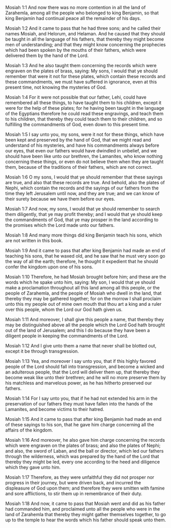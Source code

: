 Mosiah 1:1 And now there was no more contention in all the land of
Zarahemla, among all the people who belonged to king Benjamin, so that
king Benjamin had continual peace all the remainder of his days.

Mosiah 1:2 And it came to pass that he had three sons; and he called
their names Mosiah, and Helorum, and Helaman. And he caused that they
should be taught in all the language of his fathers, that thereby they
might become men of understanding; and that they might know concerning
the prophecies which had been spoken by the mouths of their fathers,
which were delivered them by the hand of the Lord.

Mosiah 1:3 And he also taught them concerning the records which were
engraven on the plates of brass, saying: My sons, I would that ye should
remember that were it not for these plates, which contain these records
and these commandments, we must have suffered in ignorance, even at this
present time, not knowing the mysteries of God.

Mosiah 1:4 For it were not possible that our father, Lehi, could have
remembered all these things, to have taught them to his children, except
it were for the help of these plates; for he having been taught in the
language of the Egyptians therefore he could read these engravings, and
teach them to his children, that thereby they could teach them to their
children, and so fulfilling the commandments of God, even down to this
present time.

Mosiah 1:5 I say unto you, my sons, were it not for these things, which
have been kept and preserved by the hand of God, that we might read and
understand of his mysteries, and have his commandments always before our
eyes, that even our fathers would have dwindled in unbelief, and we
should have been like unto our brethren, the Lamanites, who know nothing
concerning these things, or even do not believe them when they are
taught them, because of the traditions of their fathers, which are not
correct.

Mosiah 1:6 O my sons, I would that ye should remember that these sayings
are true, and also that these records are true. And behold, also the
plates of Nephi, which contain the records and the sayings of our
fathers from the time they left Jerusalem until now, and they are true;
and we can know of their surety because we have them before our eyes.

Mosiah 1:7 And now, my sons, I would that ye should remember to search
them diligently, that ye may profit thereby; and I would that ye should
keep the commandments of God, that ye may prosper in the land according
to the promises which the Lord made unto our fathers.

Mosiah 1:8 And many more things did king Benjamin teach his sons, which
are not written in this book.

Mosiah 1:9 And it came to pass that after king Benjamin had made an end
of teaching his sons, that he waxed old, and he saw that he must very
soon go the way of all the earth; therefore, he thought it expedient
that he should confer the kingdom upon one of his sons.

Mosiah 1:10 Therefore, he had Mosiah brought before him; and these are
the words which he spake unto him, saying: My son, I would that ye
should make a proclamation throughout all this land among all this
people, or the people of Zarahemla, and the people of Mosiah who dwell
in the land, that thereby they may be gathered together; for on the
morrow I shall proclaim unto this my people out of mine own mouth that
thou art a king and a ruler over this people, whom the Lord our God hath
given us.

Mosiah 1:11 And moreover, I shall give this people a name, that thereby
they may be distinguished above all the people which the Lord God hath
brought out of the land of Jerusalem; and this I do because they have
been a diligent people in keeping the commandments of the Lord.

Mosiah 1:12 And I give unto them a name that never shall be blotted out,
except it be through transgression.

Mosiah 1:13 Yea, and moreover I say unto you, that if this highly
favored people of the Lord should fall into transgression, and become a
wicked and an adulterous people, that the Lord will deliver them up,
that thereby they become weak like unto their brethren; and he will no
more preserve them by his matchless and marvelous power, as he has
hitherto preserved our fathers.

Mosiah 1:14 For I say unto you, that if he had not extended his arm in
the preservation of our fathers they must have fallen into the hands of
the Lamanites, and become victims to their hatred.

Mosiah 1:15 And it came to pass that after king Benjamin had made an end
of these sayings to his son, that he gave him charge concerning all the
affairs of the kingdom.

Mosiah 1:16 And moreover, he also gave him charge concerning the records
which were engraven on the plates of brass; and also the plates of
Nephi; and also, the sword of Laban, and the ball or director, which led
our fathers through the wilderness, which was prepared by the hand of
the Lord that thereby they might be led, every one according to the heed
and diligence which they gave unto him.

Mosiah 1:17 Therefore, as they were unfaithful they did not prosper nor
progress in their journey, but were driven back, and incurred the
displeasure of God upon them; and therefore they were smitten with
famine and sore afflictions, to stir them up in remembrance of their
duty.

Mosiah 1:18 And now, it came to pass that Mosiah went and did as his
father had commanded him, and proclaimed unto all the people who were in
the land of Zarahemla that thereby they might gather themselves
together, to go up to the temple to hear the words which his father
should speak unto them.

